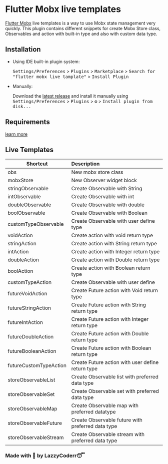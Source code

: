 # Flutter Mobx live templates

[Flutter Mobx](https://github.com/mobxjs/mobx.dart) live templates is a way to use Mobx state management very quickly. This plugin contains different snippets for create Mobx Store class, Observables and action with built-in type and also with custom data type.

## Installation

- Using IDE built-in plugin system:

  <kbd>Settings/Preferences</kbd> > <kbd>Plugins</kbd> > <kbd>Marketplace</kbd> > <kbd>Search for "flutter mobx live tamplate"</kbd> >
  <kbd>Install Plugin</kbd>

- Manually:

  Download the [latest release](https://github.com/LazzyCoderr/flutter-mobx-live-template/releases/latest) and install it manually using
  <kbd>Settings/Preferences</kbd> > <kbd>Plugins</kbd> > <kbd>⚙️</kbd> > <kbd>Install plugin from disk...</kbd>

## Requirements

[Mobx]: https://github.com/mobxjs/mobx.dart
[learn more](https://www.jetbrains.org/intellij/sdk/docs/basics/getting_started/build_number_ranges.html)


## Live Templates

| Shortcut               |      Description      |
|------------------------|:-------------|
| obs                    | New mobx store class |
| mobxStore              | New Observer widget block |
| stringObservable       | Create Observable with String |
| intObservable          | Create Observable with int |
| doubleObservable       | Create Observable with double |
| boolObservable         | Create Observable with Boolean |
| customTypeObservable   | Create Observable with user define type |
| voidAction             | Create action with void return type |
| stringAction           | Create action with String return type |
| intAction              | Create action with Integer return type |
| doubleAction           | Create action with Double return type |
| boolAction             | Create action with Boolean return type |
| customTypeAction       | Create Observable with user define |
| futureVoidAction       | Create Future action with Void return type |
| futureStringAction     | Create Future action with String return type |
| futureIntAction        | Create Future action with Integer return type |
| futureDoubleAction     | Create Future action with Double return type |
| futureBooleanAction    | Create Future action with Boolean return type |
| futureCustomTypeAction | Create Future action with user define return type |
| storeObservableList    |	Create Observable list with preferred data type |
| storeObservableSet     |	Create Observable set with preferred data type |
| storeObservableMap     |	Create Observable map with preferred datatype |
| storeObservableFuture  |	Create Observable future with preferred data type |
| storeObservableStream  |	Create Observable stream with preferred data type |


### Made with :blue_heart: by LazzyCoderr:sleeping:











